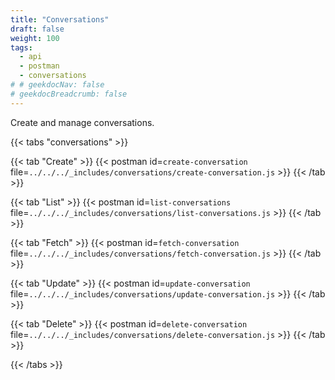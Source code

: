 ```yaml
---
title: "Conversations"
draft: false
weight: 100
tags:
  - api
  - postman
  - conversations
# # geekdocNav: false
# geekdocBreadcrumb: false
---
```


Create and manage conversations.

{{< tabs "conversations" >}}

{{< tab "Create" >}}
{{< postman id=`create-conversation` file=`../../../_includes/conversations/create-conversation.js` >}}
{{< /tab >}}

{{< tab "List" >}}
{{< postman id=`list-conversations` file=`../../../_includes/conversations/list-conversations.js` >}}
{{< /tab >}}

{{< tab "Fetch" >}}
{{< postman id=`fetch-conversation` file=`../../../_includes/conversations/fetch-conversation.js` >}}
{{< /tab >}}

{{< tab "Update" >}}
{{< postman id=`update-conversation` file=`../../../_includes/conversations/update-conversation.js` >}}
{{< /tab >}}

{{< tab "Delete" >}}
{{< postman id=`delete-conversation` file=`../../../_includes/conversations/delete-conversation.js` >}}
{{< /tab >}}

{{< /tabs >}}
